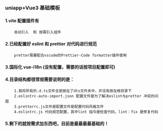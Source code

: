 ### uniapp+Vue3 基础模板

#### 1.vite 配置插件有

        自动引入  和 按需引入组件

#### 2.已经配置好 eslint 和 prettier 对代码进行规范

        pretter需要配合vscode的Prettier-Code formatter插件使用

#### 3.国际化 vue-i18n (没有配置，需要的话按项目配置即可)

#### 4.目录结构都很常规需要说明的是：

        1.我将所有的.d.ts文件全部放在了dts文件夹中，并没有放在根目录下
        2.eslintrc-auto-import.json 配置文件是为了解决eslint与pretter 冲突的问题
        3.pretterrc.js文件是配置文件是配置代码风格文件
        4.eslintrc.js 代码规范配置，其中lint 指令是检查代码，lint：fix 是修复代码

#### 5.剩下的就按需求加东西吧，目前是最最最最基础的！
